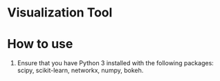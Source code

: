 # Visualization Tool

# How to use
1) Ensure that you have Python 3 installed with the following packages: scipy, scikit-learn, networkx, numpy, bokeh.
